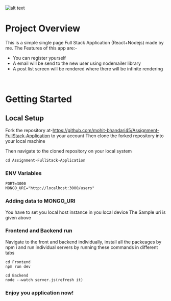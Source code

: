 ![alt text](image.png)


# Project Overview

 This is a simple single page Full Stack Application (React+Nodejs) made by me. The Features of this app are:-
- You can register ypurself
- A email will be send to the new user using nodemailer library
- A post list screen will be rendered where there will be infinite rendering

<br/>

# Getting Started

## **Local Setup**
Fork the repository at-https://github.com/mohit-bhandari45/Assignment-FullStack-Application to your account
Then clone the forked repository into your local machine

Then navigate to the cloned repository on your local system

``` 
cd Assignment-FullStack-Application
```
 
### **ENV Variables**
```
PORT=3000
MONGO_URI="http://localhost:3000/users"
```

### **Adding data to MONGO_URI**
You have to set you local host instance in you local device
The Sample uri is given above

### **Frontend and Backend run**

Navigate to the front and backend individually, install all the packeages by npm i and run individual servers by running these commands in different tabs

``` 
cd Frontend
npm run dev
```
``` 
cd Backend
node --watch server.js(refresh it)
```

### Enjoy you application now!